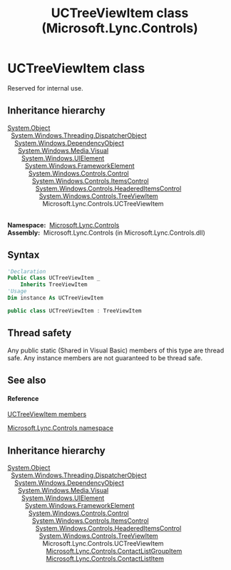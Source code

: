 ﻿---
title: UCTreeViewItem class (Microsoft.Lync.Controls)
TOCTitle: UCTreeViewItem class
ms:assetid: T:Microsoft.Lync.Controls.UCTreeViewItem_DI_3_UC_OCS14MrefLyncWPF
ms:mtpsurl: https://msdn.microsoft.com/en-us/library/microsoft.lync.controls.uctreeviewitem_di_3_uc_ocs14mreflyncwpf(v=office.15)
ms:contentKeyID: 48599140
ms.date: 07/28/2014
mtps_version: v=office.15
f1_keywords:
- Microsoft.Lync.Controls.UCTreeViewItem
dev_langs:
- CSharp
- JScript
- VB
- other
---

# UCTreeViewItem class

Reserved for internal use.

## Inheritance hierarchy

[System.Object](http://msdn2.microsoft.com/en-us/library/e5kfa45b)  
  [System.Windows.Threading.DispatcherObject](http://msdn2.microsoft.com/en-us/library/ms615925)  
    [System.Windows.DependencyObject](http://msdn2.microsoft.com/en-us/library/ms589309)  
      [System.Windows.Media.Visual](http://msdn2.microsoft.com/en-us/library/ms635637)  
        [System.Windows.UIElement](http://msdn2.microsoft.com/en-us/library/ms590078)  
          [System.Windows.FrameworkElement](http://msdn2.microsoft.com/en-us/library/ms602714)  
            [System.Windows.Controls.Control](http://msdn2.microsoft.com/en-us/library/ms609826)  
              [System.Windows.Controls.ItemsControl](http://msdn2.microsoft.com/en-us/library/ms611045)  
                [System.Windows.Controls.HeaderedItemsControl](http://msdn2.microsoft.com/en-us/library/ms616578)  
                  [System.Windows.Controls.TreeViewItem](http://msdn2.microsoft.com/en-us/library/ms595701)  
                    Microsoft.Lync.Controls.UCTreeViewItem  
                      

**Namespace:**  [Microsoft.Lync.Controls](microsoft-lync-controls-namespace_1.md)  
**Assembly:**  Microsoft.Lync.Controls (in Microsoft.Lync.Controls.dll)

## Syntax

``` vb
'Declaration
Public Class UCTreeViewItem _
    Inherits TreeViewItem
'Usage
Dim instance As UCTreeViewItem
```

``` csharp
public class UCTreeViewItem : TreeViewItem
```

## Thread safety

Any public static (Shared in Visual Basic) members of this type are thread safe. Any instance members are not guaranteed to be thread safe.

## See also

#### Reference

[UCTreeViewItem members](uctreeviewitem-members-microsoft-lync-controls_1.md)

[Microsoft.Lync.Controls namespace](microsoft-lync-controls-namespace_1.md)

## Inheritance hierarchy

[System.Object](http://msdn2.microsoft.com/en-us/library/e5kfa45b)  
  [System.Windows.Threading.DispatcherObject](http://msdn2.microsoft.com/en-us/library/ms615925)  
    [System.Windows.DependencyObject](http://msdn2.microsoft.com/en-us/library/ms589309)  
      [System.Windows.Media.Visual](http://msdn2.microsoft.com/en-us/library/ms635637)  
        [System.Windows.UIElement](http://msdn2.microsoft.com/en-us/library/ms590078)  
          [System.Windows.FrameworkElement](http://msdn2.microsoft.com/en-us/library/ms602714)  
            [System.Windows.Controls.Control](http://msdn2.microsoft.com/en-us/library/ms609826)  
              [System.Windows.Controls.ItemsControl](http://msdn2.microsoft.com/en-us/library/ms611045)  
                [System.Windows.Controls.HeaderedItemsControl](http://msdn2.microsoft.com/en-us/library/ms616578)  
                  [System.Windows.Controls.TreeViewItem](http://msdn2.microsoft.com/en-us/library/ms595701)  
                    Microsoft.Lync.Controls.UCTreeViewItem  
                      [Microsoft.Lync.Controls.ContactListGroupItem](contactlistgroupitem-class-microsoft-lync-controls_1.md)  
                      [Microsoft.Lync.Controls.ContactListItem](contactlistitem-class-microsoft-lync-controls_1.md)

